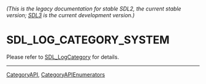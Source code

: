 ###### (This is the legacy documentation for stable SDL2, the current stable version; [SDL3](https://wiki.libsdl.org/SDL3/) is the current development version.)
# SDL_LOG_CATEGORY_SYSTEM

Please refer to [SDL_LogCategory](SDL_LogCategory) for details.

----
[CategoryAPI](CategoryAPI), [CategoryAPIEnumerators](CategoryAPIEnumerators)

